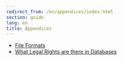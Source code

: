 ```yaml
---
redirect_from: /en/appendices/index.html
section: guide
lang: en
title: Appendices
---
```


-   [File Formats](file-formats.html)
-   [What Legal Rights are there in Databases](what-legal-ip-rights-are-there-in-databases.html)